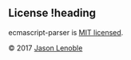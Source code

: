 ## License !heading

ecmascript-parser is [MIT licensed](./LICENSE).

© 2017 [Jason Lenoble](mailto:jason.lenoble@gmail.com)

